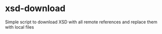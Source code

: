 # xsd-download

Simple script to download XSD with all remote references and replace them with local files

